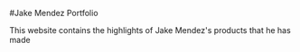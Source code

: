 #Jake Mendez Portfolio

This website contains the highlights of Jake Mendez's products that he has made

